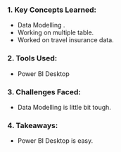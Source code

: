 ### 1. Key Concepts Learned:
- Data Modelling .
- Working on multiple table.
- Worked on travel insurance data.

### 2. Tools Used:
- Power BI Desktop

### 3. Challenges Faced:
- Data Modelling is little bit tough.

### 4. Takeaways:
- Power BI Desktop is easy.
